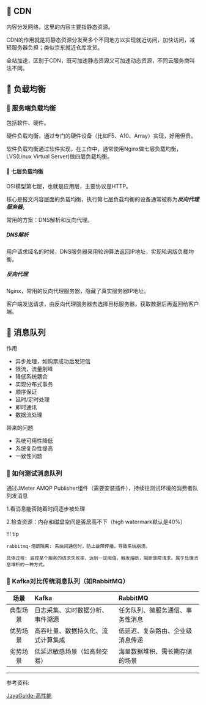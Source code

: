 ## 📌 CDN

内容分发网络，这里的内容主要指静态资源。

CDN的作用就是将静态资源分发至多个不同地方以实现就近访问，加快访问，减轻服务器负担；类似京东就近仓库发货。

全站加速，区别于CDN，既可加速静态资源又可加速动态资源，不同云服务商叫法不同。

## 📌 负载均衡

### 🚁 服务端负载均衡

包括软件、硬件。

硬件负载均衡，通过专门的硬件设备（比如F5、A10、Array）实现，好用但贵。

软件负载均衡通过软件实现，在工作中，通常使用Nginx做七层负载均衡，LVS(Linux Virtual Server)做四层负载均衡。

#### 🔧 七层负载均衡

OSI模型第七层，也就是应用层，主要协议是HTTP。

核心是报文内容层面的负载均衡，执行第七层负载均衡的设备通常被称为***反向代理服务器***。

常用的方案：DNS解析和反向代理。

##### DNS解析

用户请求域名的时候，DNS服务器采用轮询算法返回IP地址，实现轮询版负载均衡。

##### 反向代理

Nginx，常用的反向代理服务器，隐藏了真实服务器IP地址。

客户端发送请求，由反向代理服务器去选择目标服务器，获取数据后再返回给客户端。

## 📌 消息队列

作用

* 异步处理，如购票成功后发短信
* 限流，流量削峰
* 降低系统耦合
* 实现分布式事务
* 顺序保证
* 延时/定时处理
* 即时通讯
* 数据流处理

带来的问题

* 系统可用性降低
* 系统复杂性提高
* 一致性问题

### 🚁 如何测试消息队列

通过JMeter AMQP Publisher组件（需要安装插件），持续往测试环境的消费者队列发消息

1.看消息能否随着时间逐步被处理

2.检查资源：内存和磁盘空间是否居高不下（high watermark默认是40%）

!!! tip

    rabbitmq-熔断隔离: 系统间通信时，防止故障传播，导致系统崩溃。
    
    具体过程: 监控某个服务的请求失败率，达到一定阈值，触发熔断，阻断故障请求。属于处理消息堆积的一种方式。

### 🚁 Kafka对比传统消息队列（如RabbitMQ）

|  场景	  | Kafka               | RabbitMQ          |
|:-----:|:--------------------|:------------------|
| 典型场景  | 	日志采集、实时数据分析、事件溯源   | 	任务队列、微服务通信、事务性消息 |
| 优势场景  | 	高吞吐量、数据持久化、流式计算集成	 | 低延迟、复杂路由、企业级消息传递  |
| 劣势场景	 | 低延迟敏感场景（如高频交易）	     | 海量数据堆积、需长期存储的场景   |

---

参考资料:

[JavaGuide-高性能](https://javaguide.cn/high-performance/)